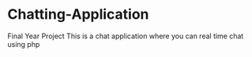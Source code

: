 # Chatting-Application
Final Year Project
This is a chat application where you can real time chat using php
